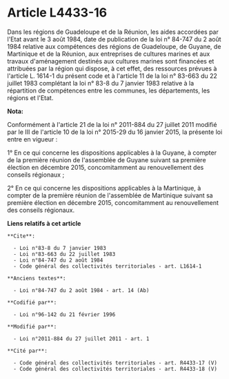 # Article L4433-16

Dans les régions de Guadeloupe et de la Réunion, les aides accordées par l'Etat avant le 3 août 1984, date de publication de
la loi n° 84-747 du 2 août 1984 relative aux compétences des régions de Guadeloupe, de Guyane, de Martinique et de la
Réunion, aux entreprises de cultures marines et aux travaux d'aménagement destinés aux cultures marines sont financées et
attribuées par la région qui dispose, à cet effet, des ressources prévues à l'article L. 1614-1 du présent code et à
l'article 11 de la loi n° 83-663 du 22 juillet 1983 complétant la loi n° 83-8 du 7 janvier 1983 relative à la répartition de
compétences entre les communes, les départements, les régions et l'Etat.

**Nota:**

Conformément à l'article 21 de la loi n° 2011-884 du 27 juillet 2011 modifié par le III de l'article 10 de la loi n° 2015-29
du 16 janvier 2015, la présente loi entre en vigueur : 

1° En ce qui concerne les dispositions applicables à la Guyane, à compter de la première réunion de l'assemblée de Guyane
suivant sa première élection en décembre 2015, concomitamment au renouvellement des     conseils régionaux ; 

2° En ce qui concerne les dispositions applicables à la Martinique, à compter de la première réunion de l'assemblée de
Martinique suivant sa première élection en décembre 2015, concomitamment au renouvellement des     conseils régionaux.

**Liens relatifs à cet article**

	**Cite**:

	  - Loi n°83-8 du 7 janvier 1983
	  - Loi n°83-663 du 22 juillet 1983
	  - Loi n°84-747 du 2 août 1984
	  - Code général des collectivités territoriales - art. L1614-1

	**Anciens textes**:

	  - Loi n°84-747 du 2 août 1984 - art. 14 (Ab)

	**Codifié par**:

	  - Loi n°96-142 du 21 février 1996

	**Modifié par**:

	  - Loi n°2011-884 du 27 juillet 2011 - art. 1

	**Cité par**:

	  - Code général des collectivités territoriales - art. R4433-17 (V)
	  - Code général des collectivités territoriales - art. R4433-18 (V)
